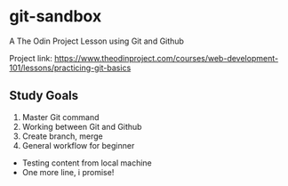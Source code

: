 # git-sandbox
A The Odin Project Lesson using Git and Github

Project link: https://www.theodinproject.com/courses/web-development-101/lessons/practicing-git-basics

## Study Goals
1. Master Git command
2. Working between Git and Github
3. Create branch, merge
4. General workflow for beginner

- Testing content from local machine 
- One more line, i promise!
